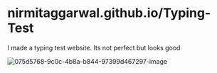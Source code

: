 # nirmitaggarwal.github.io/Typing-Test
I made a typing test website. Its not perfect but looks good

![075d5768-9c0c-4b8a-b844-97399d467297-image](https://github.com/user-attachments/assets/cadfe916-b60c-4d76-8b88-c79e76c67e0f)
